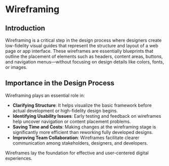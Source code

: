 # Wireframing

##  Introduction

Wireframing is a critical step in the design process where designers create low-fidelity visual guides that represent the structure and layout of a web page or app interface. These wireframes are essentially blueprints that outline the placement of elements such as headers, content areas, buttons, and navigation menus—without focusing on design details like colors, fonts, or images.

## Importance in the Design Process

Wireframing plays an essential role in:

- **Clarifying Structure**: It helps visualize the basic framework before actual development or high-fidelity design begins.
- **Identifying Usability Issues**: Early testing and feedback on wireframes help uncover navigation or content placement problems.
- **Saving Time and Costs**: Making changes at the wireframing stage is significantly more efficient than reworking fully developed designs.
- **Improving Team Collaboration**: Wireframes facilitate clearer communication among stakeholders, designers, and developers.

Wireframes lay the foundation for effective and user-centered digital experiences.